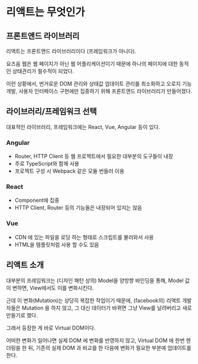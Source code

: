 # 리액트는 무엇인가

## 프론트앤드 라이브러리

리액트는 프론트앤드 라이브러리이다 (프레임워크가 아니다).

요즈음 웹은 웹 페이지가 아닌 웹 어플리케이션이기 때문에 하나의 페이지에 대한 동적인 상태관리가 필수적이 되었다.

이런 상황에서, 번거로운 DOM 관리와 상태값 업데이트 관리를 최소화하고 오로지 기능 개발, 사용자 인터페이스 구현에만 집중하기 위해 프론트앤드 라이브러리가 만들어졌다.

## 라이브러리/프레임워크 선택

대표적인 라이브러리, 프레임워크에는 React, Vue, Angular 등이 있다.

### Angular
 - Router, HTTP Client 등 웹 프로젝트에서 필요한 대부분의 도구들이 내장
 - 주로 TypeScript와 함께 사용
 - 프로젝트 구성 시 Webpack 같은 모듈 번들러 이용

### React
 - Component에 집중
 - HTTP Client, Router 등의 기능들은 내장되어 있지는 않음

### Vue
 - CDN 에 있는 파일을 로딩 하는 형태로 스크립트를 불러와서 사용
 - HTML을 템플릿처럼 사용 할 수도 있음

## 리액트 소개 

대부분의 프레임워크는 (디자인 패턴 상의) Model을 양방향 바인딩을 통해, Model 값이 변하면, View에서도 이를 변화시킨다. 

근데 이 변화(Mutation)는 상당히 복잡한 작업이기 때문에, (facebook의) 리액트 개발자들은
Mutation 을 하지 않고, 그 대신 데이터가 바뀌면 그냥 View를 날려버리고 새로 만들기로 했다.

그래서 등장한 게 바로 Virtual DOM이다.

어떠한 변화가 일어나면 실제 DOM 에 변화를 반영하지 않고, Virtual DOM 에 한번 렌더링을 한 뒤, 기존의 실제 DOM 과 비교를 한 다음에 변화가 필요한 부분에 업데이트를 한다.


